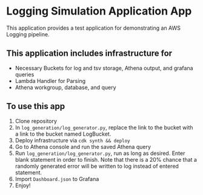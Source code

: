 # Logging Simulation Application App

This application provides a test application for demonstrating an AWS Logging pipeline.

## This application includes infrastructure for
- Necessary Buckets for log and tsv storage, Athena output, and grafana queries
- Lambda Handler for Parsing
- Athena workgroup, database, and query

## To use this app
1. Clone repository
2. In `log_generation/log_generator.py`, replace the link to the bucket with a link to the bucket named LogBucket.
3. Deploy infrastructure via `cdk synth && deploy`
4. Go to Athena console and run the saved Athena query
5. Run `log_generation/log_generator.py`, run as long as desired. Enter blank statement in order to finish. Note that 
there is a 20% chance that a randomly generated error will be written to log instead of entered statement.
5. Import  `Dashboard.json` to Grafana
6. Enjoy!
